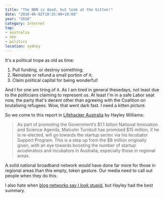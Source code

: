 ```yaml
---
title: "The NBN is dead, but look at the kitten!"
date: "2016-06-02T10:35:00+10:00"
year: "2016"
category: Internet
tag:
- australia
- nbn
- politics
location: sydney
---
```

It's a political trope as old as time:

1. Pull funding, or destroy something;
2. Reinstate or refund a small portion of it;
3. Claim political capital for being wonderful!

And I for one am tiring of it. As I am tired in general thesedays, not least due to the politicians claiming to represent us. At least I'm in a safe Labor seat now, the party that's decent other than agreeing with the Coalition on brutalising refugees. Wow, that went dark fast. I need a kitten picture.

So we come to this report in [Lifehacker Australia] by Hayley Williams:

> As part of promoting the Government’s $1.1 billion National Innovation and Science Agenda, Malcolm Turnbull has promised $15 million, if he is re-elected, will go towards the startup sector via his Incubator Support Program. This is a step up from the $8 million originally given, with an eye towards boosting the number of startup accelerators and incubators in Australia, especially those in regional areas.

A solid national broadband network would have done far more for those in regional areas than this empty, token gesture. Our media need to call out people when they do this.

I also hate when [blog networks say I look stupid], but Hayley had the best summary.

[Lifehacker Australia]: http://www.lifehacker.com.au/2016/06/malcolm-turnbull-has-pledged-another-15-million-for-incubators-and-accelerators/
[blog networks say I look stupid]: https://rubenerd.com/gizmodo-australia-said-i-looked-stupid/

